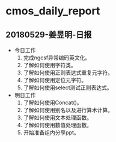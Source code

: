 # cmos_daily_report

## 20180529-姜昱明-日报
- 今日工作
    1. 完成ngcsf异常编码英文化。
    2. 了解如何使用字符类。
    3. 了解如何使用正则表达式重复元字符。
    4. 了解如何使用定位元字符。
    5. 了解如何使用select测试正则表达式。
- 明日工作
    1. 了解如何使用Concat()。
    2. 了解如何使用别名以及进行算术计算。
    3. 了解如何使用文本处理函数。
    4. 了解如何使用数值处理函数。
    5. 开始准备组内分享ppt。

    




